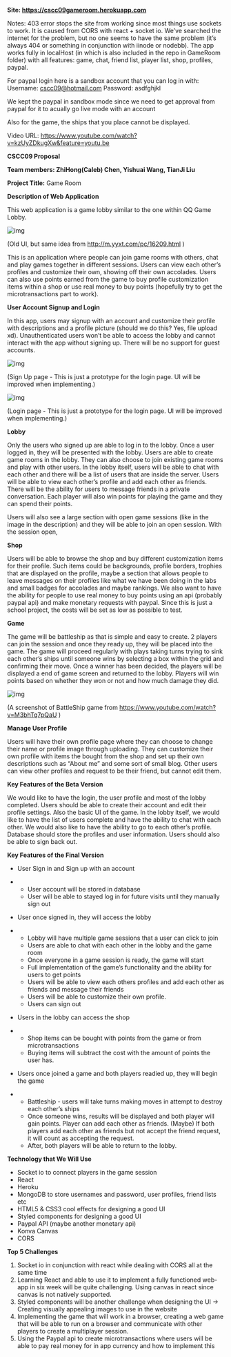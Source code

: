 **Site: https://cscc09gameroom.herokuapp.com**

Notes: 403 error stops the site from working since most things use sockets to work. It is caused from CORS with react + socket io. We’ve searched the internet for the problem, but no one seems to have the same problem (it’s always 404 or something in conjunction with iinode or nodebb). The app works fully in localHost (in which is also included in the repo in GameRoom folder) with all features: game, chat, friend list, player list, shop, profiles, paypal.

For paypal login here is a sandbox account that you can log in with: 
Username: cscc09@hotmail.com
Password: asdfghjkl

We kept the paypal in sandbox mode since we need to get approval from paypal for it to acually go live mode with an account

Also for the game, the ships that you place cannot be displayed.

Video URL: https://www.youtube.com/watch?v=kzUyZDkugXw&feature=youtu.be

**CSCC09 Proposal**

**Team members: ZhiHong(Caleb) Chen, Yishuai Wang, TianJi Liu**

**Project Title:** Game Room

**Description of Web Application**

This web application is a game lobby similar to the one within QQ Game Lobby.

![img](https://lh3.googleusercontent.com/5zzZukS1WyyLJXVpQ2E3kh0FIb5Jm-NIPbjqsp9fOt4vpu-Sy0ETWx75JaxELEoc9cVb9Et-3_f0JJtMgDZZnOEGTKeJDUxG26v3WKgMNuogo_oLed5fLbD2M4Gbmj7mP7McYN7_)

(Old UI, but same idea from <http://m.yyxt.com/pc/16209.html> )

This is an application where people can join game rooms with others, chat and play games together in different sessions. Users can view each other’s profiles and customize their own, showing off their own accolades. Users can also use points earned from the game to buy profile customization items within a shop or use real money to buy points (hopefully try to get the microtransactions part to work). 

**User Account Signup and Login**

In this app, users may signup with an account and customize their profile with descriptions and a profile picture (should we do this?  Yes, file upload xd). Unauthenticated users won’t be able to access the lobby and cannot interact with the app without signing up. There will be no support for guest accounts.

![img](https://lh6.googleusercontent.com/g6I8r1_I00V6it_z636x4padAoHqt_PeyZJM_qJwpx1eVcwdYM34JJkk9zR00bofL5USGw339KATlb23SOliSF1ifnwww4ZyLGG9EkZzTFFDXllfQ_s_aL-6tJU8JvgebR-fYbE4)

(Sign Up page - This is just a prototype for the login page. UI will be improved when implementing.)

![img](https://lh5.googleusercontent.com/RAWFTnAhWK2ii_f2a6QmtyA-VUU7YdTQsuLPqaCNTdyQOx8QbqfjA13Mx4ZBmz8eGq2XDbgVj8cdqGp-kF-cwKc6O-WMLHVVVPN3QNMxQg42oPEkQH7WbESCqqMshO6hYKj1Fjpw)

(Login page - This is just a prototype for the login page. UI will be improved when implementing.)

**Lobby**

Only the users who signed up are able to log in to the lobby. Once a user logged in, they will be presented with the lobby. Users are able to create game rooms in the lobby. They can also choose to join existing game rooms and play with other users. In the lobby itself, users will be able to chat with each other and there will be a list of users that are inside the server. Users will be able to view each other’s profile and add each other as friends. There will be the ability for users to message friends in a private conversation. Each player will also win points for playing the game and they can spend their points.

Users will also see a large section with open game sessions (like in the image in the description) and they will be able to join an open session. With the session open, 

**Shop**

Users will be able to browse the shop and buy different customization items for their profile. Such items could be backgrounds, profile borders, trophies that are displayed on the profile, maybe a section that allows people to leave messages on their profiles like what we have been doing in the labs and small badges for accolades and maybe rankings. We also want to have the ability for people to use real money to buy points using an api (probably paypal api) and make monetary requests with paypal. Since this is just a school project, the costs will be set as low as possible to test. 

**Game**

The game will be battleship as that is simple and easy to create. 2 players can join the session and once they ready up, they will be placed into the game. The game will proceed regularly with plays taking turns trying to sink each other’s ships until someone wins by selecting a box within the grid and confirming their move. Once a winner has been decided, the players will be displayed a end of game screen and returned to the lobby. Players will win points based on whether they won or not and how much damage they did.

![img](https://lh5.googleusercontent.com/i73IgQsPXlYnPf8LBgU5O2HKu-fTHFsz6i_SNwdHsQ7-S2jAFEz_xXPEDBQGrmF3rb14bu2OiG1kvixMWysiHhCqJMPbK11yJAUwfaxvjUwLXcHUNngOVa82ZihD6Wakusk8HmIk)

(A screenshot of BattleShip game from <https://www.youtube.com/watch?v=M3bhTq7pQaU> )

**Manage User Profile**

Users will have their own profile page where they can choose to change their name or profile image through uploading. They can customize their own profile with items the bought from the shop and set up their own descriptions such as “About me” and some sort of small blog. Other users can view other profiles and request to be their friend, but cannot edit them. 

**Key Features of the Beta Version**

We would like to have the login, the user profile and most of the lobby completed. Users should be able to create their account and edit their profile settings. Also the basic UI of the game. In the lobby itself, we would like to have the list of users complete and have the ability to chat with each other. We would also like to have the ability to go to each other’s profile. Database should store the profiles and user information. Users should also be able to sign back out. 

**Key Features of the Final Version**

- User Sign in and Sign up with an account

- - User account will be stored in database
  - User will be able to stayed log in for future visits until they manually sign out

- User once signed in, they will access the lobby

- - Lobby will have multiple game sessions that a user can click to join
  - Users are able to chat with each other in the lobby and the game room
  - Once everyone in a game session is ready, the game will start
  - Full implementation of the game’s functionality and the ability for users to get points
  - Users will be able to view each others profiles and add each other as friends and message their friends
  - Users will be able to customize their own profile. 
  - Users can sign out

- Users in the lobby can access the shop

- - Shop items can be bought with points from the game or from microtransactions
  - Buying items will subtract the cost with the amount of points the user has.

- Users once joined a game and both players readied up, they will begin the game

- - Battleship - users will take turns making moves in attempt to destroy each other’s ships
  - Once someone wins, results will be displayed and both player will gain points. Player can add each other as friends. (Maybe) If both players add each other as friends but not accept the friend request, it will count as accepting the request. 
  - After, both players will be able to return to the lobby.

**Technology that We Will Use**

- Socket io to connect players in the game session 
- React
- Heroku
- MongoDB to store usernames and password, user profiles, friend lists etc
- HTML5 & CSS3 cool effects for designing a good UI
- Styled components for designing a good UI
- Paypal API (maybe another monetary api)
- Konva Canvas
- CORS

**Top 5 Challenges**

1. Socket io in conjunction with react while dealing with CORS all at the same time
2. Learning React and able to use it to implement a fully functioned web-app in six week will be quite challenging. Using canvas in react since canvas is not natively supported.
3. Styled components will be another challenge when designing the UI -> Creating visually appealing images to use in the website
4. Implementing the game that will work in a browser, creating a web game that will be able to run on a browser and communicate with other players to create a multiplayer session.
5. Using the Paypal api to create microtransactions where users will be able to pay real money for in app currency and how to implement this
